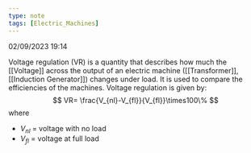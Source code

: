 ```yaml
---
type: note
tags: [Electric_Machines]
---
```

02/09/2023 19:14

  

Voltage regulation (VR) is a quantity that describes how much the [[Voltage]] across the output of an electric machine ([[Transformer]], [[Induction Generator]]) changes under load. It is used to compare the efficiencies of the machines. Voltage regulation is given by:
$$
VR= \frac{V_{nl}-V_{fl}}{V_{fl}}\times100\%
$$
where
- $V_{nl}$ = voltage with no load
- $V_{fl}$ = voltage at full load